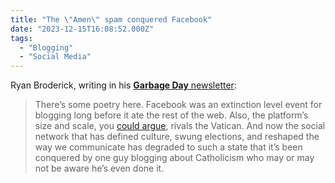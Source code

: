 ```yaml
---
title: "The \"Amen\" spam conquered Facebook"
date: "2023-12-15T16:08:52.000Z"
tags: 
  - "Blogging"
  - "Social Media"
---
```


Ryan Broderick, writing in his [**Garbage Day** newsletter](https://www.garbageday.email/p/the-amen-spam-conquered-facebook):

> There’s some poetry here. Facebook was an extinction level event for blogging long before it ate the rest of the web. Also, the platform’s size and scale, you [could argue](https://www.ft.com/content/35bc6a04-0450-359b-b6bd-ce5bd1cfe245), rivals the Vatican. And now the social network that has defined culture, swung elections, and reshaped the way we communicate has degraded to such a state that it’s been conquered by one guy blogging about Catholicism who may or may not be aware he’s even done it.